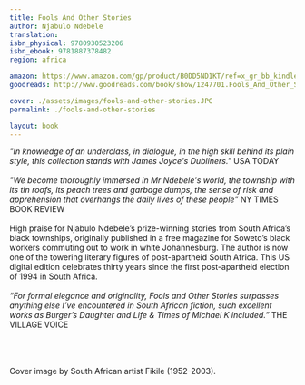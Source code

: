```yaml
---
title: Fools And Other Stories
author: Njabulo Ndebele
translation: 
isbn_physical: 9780930523206
isbn_ebook: 9781887378482
region: africa

amazon: https://www.amazon.com/gp/product/B0DD5ND1KT/ref=x_gr_bb_kindle?caller=Goodreads&tag=x_gr_bb_kindle-20
goodreads: http://www.goodreads.com/book/show/1247701.Fools_And_Other_Stories

cover: ./assets/images/fools-and-other-stories.JPG
permalink: ./fools-and-other-stories

layout: book
---
```

*"In knowledge of an underclass, in dialogue, in the high skill behind its plain style, this collection stands with James Joyce's Dubliners."* USA TODAY
<br><br>
*"We become thoroughly immersed in Mr Ndebele's world, the township with its tin roofs, its peach trees and garbage dumps, the sense of risk and apprehension that overhangs the daily lives of these people"* NY TIMES BOOK REVIEW
<br><br>
High praise for Njabulo Ndebele’s prize-winning stories from South Africa’s black townships, originally published in a free magazine for Soweto’s black workers commuting out to work in white Johannesburg. The author is now one of the towering literary figures of post-apartheid South Africa. This US digital edition celebrates thirty years since the first post-apartheid election of 1994 in South Africa.
<br> <br>
*“For formal elegance and originality, Fools and Other Stories surpasses anything else I’ve encountered in South African fiction, such excellent works as Burger’s Daughter and Life & Times of Michael K included.”* THE VILLAGE VOICE
<br> <br>

<br><br>
Cover image by South African artist Fikile (1952-2003).
